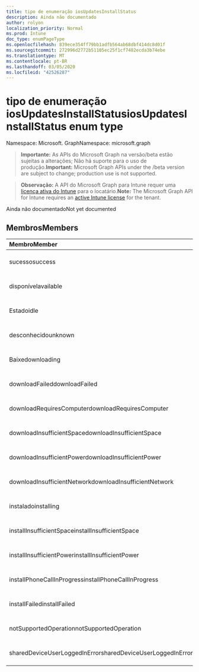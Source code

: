 ```yaml
---
title: tipo de enumeração iosUpdatesInstallStatus
description: Ainda não documentado
author: rolyon
localization_priority: Normal
ms.prod: Intune
doc_type: enumPageType
ms.openlocfilehash: 839ece354ff79bb1adfb564ab68dbf414dc8d01f
ms.sourcegitcommit: 272996d2772b51105ec25f1cf7482ecda3b74ebe
ms.translationtype: MT
ms.contentlocale: pt-BR
ms.lasthandoff: 03/05/2020
ms.locfileid: "42526287"
---
```

# <a name="iosupdatesinstallstatus-enum-type"></a><span data-ttu-id="c04be-103">tipo de enumeração iosUpdatesInstallStatus</span><span class="sxs-lookup"><span data-stu-id="c04be-103">iosUpdatesInstallStatus enum type</span></span>

<span data-ttu-id="c04be-104">Namespace: Microsoft. Graph</span><span class="sxs-lookup"><span data-stu-id="c04be-104">Namespace: microsoft.graph</span></span>

> <span data-ttu-id="c04be-105">**Importante:** As APIs do Microsoft Graph na versão/beta estão sujeitas a alterações; Não há suporte para o uso de produção.</span><span class="sxs-lookup"><span data-stu-id="c04be-105">**Important:** Microsoft Graph APIs under the /beta version are subject to change; production use is not supported.</span></span>

> <span data-ttu-id="c04be-106">**Observação:** A API do Microsoft Graph para Intune requer uma [licença ativa do Intune](https://go.microsoft.com/fwlink/?linkid=839381) para o locatário.</span><span class="sxs-lookup"><span data-stu-id="c04be-106">**Note:** The Microsoft Graph API for Intune requires an [active Intune license](https://go.microsoft.com/fwlink/?linkid=839381) for the tenant.</span></span>

<span data-ttu-id="c04be-107">Ainda não documentado</span><span class="sxs-lookup"><span data-stu-id="c04be-107">Not yet documented</span></span>

## <a name="members"></a><span data-ttu-id="c04be-108">Membros</span><span class="sxs-lookup"><span data-stu-id="c04be-108">Members</span></span>
|<span data-ttu-id="c04be-109">Membro</span><span class="sxs-lookup"><span data-stu-id="c04be-109">Member</span></span>|<span data-ttu-id="c04be-110">Valor</span><span class="sxs-lookup"><span data-stu-id="c04be-110">Value</span></span>|<span data-ttu-id="c04be-111">Descrição</span><span class="sxs-lookup"><span data-stu-id="c04be-111">Description</span></span>|
|:---|:---|:---|
|<span data-ttu-id="c04be-112">sucesso</span><span class="sxs-lookup"><span data-stu-id="c04be-112">success</span></span>|<span data-ttu-id="c04be-113">,0</span><span class="sxs-lookup"><span data-stu-id="c04be-113">0</span></span>|<span data-ttu-id="c04be-114">Ainda não documentado</span><span class="sxs-lookup"><span data-stu-id="c04be-114">Not yet documented</span></span>|
|<span data-ttu-id="c04be-115">disponível</span><span class="sxs-lookup"><span data-stu-id="c04be-115">available</span></span>|<span data-ttu-id="c04be-116">1 </span><span class="sxs-lookup"><span data-stu-id="c04be-116">1</span></span>|<span data-ttu-id="c04be-117">Ainda não documentado</span><span class="sxs-lookup"><span data-stu-id="c04be-117">Not yet documented</span></span>|
|<span data-ttu-id="c04be-118">Estado</span><span class="sxs-lookup"><span data-stu-id="c04be-118">idle</span></span>|<span data-ttu-id="c04be-119">2 </span><span class="sxs-lookup"><span data-stu-id="c04be-119">2</span></span>|<span data-ttu-id="c04be-120">Ainda não documentado</span><span class="sxs-lookup"><span data-stu-id="c04be-120">Not yet documented</span></span>|
|<span data-ttu-id="c04be-121">desconhecido</span><span class="sxs-lookup"><span data-stu-id="c04be-121">unknown</span></span>|<span data-ttu-id="c04be-122">3 </span><span class="sxs-lookup"><span data-stu-id="c04be-122">3</span></span>|<span data-ttu-id="c04be-123">Ainda não documentado</span><span class="sxs-lookup"><span data-stu-id="c04be-123">Not yet documented</span></span>|
|<span data-ttu-id="c04be-124">Baixe</span><span class="sxs-lookup"><span data-stu-id="c04be-124">downloading</span></span>|<span data-ttu-id="c04be-125">-2016330712</span><span class="sxs-lookup"><span data-stu-id="c04be-125">-2016330712</span></span>|<span data-ttu-id="c04be-126">Ainda não documentado</span><span class="sxs-lookup"><span data-stu-id="c04be-126">Not yet documented</span></span>|
|<span data-ttu-id="c04be-127">downloadFailed</span><span class="sxs-lookup"><span data-stu-id="c04be-127">downloadFailed</span></span>|<span data-ttu-id="c04be-128">-2016330711</span><span class="sxs-lookup"><span data-stu-id="c04be-128">-2016330711</span></span>|<span data-ttu-id="c04be-129">Ainda não documentado</span><span class="sxs-lookup"><span data-stu-id="c04be-129">Not yet documented</span></span>|
|<span data-ttu-id="c04be-130">downloadRequiresComputer</span><span class="sxs-lookup"><span data-stu-id="c04be-130">downloadRequiresComputer</span></span>|<span data-ttu-id="c04be-131">-2016330710</span><span class="sxs-lookup"><span data-stu-id="c04be-131">-2016330710</span></span>|<span data-ttu-id="c04be-132">Ainda não documentado</span><span class="sxs-lookup"><span data-stu-id="c04be-132">Not yet documented</span></span>|
|<span data-ttu-id="c04be-133">downloadInsufficientSpace</span><span class="sxs-lookup"><span data-stu-id="c04be-133">downloadInsufficientSpace</span></span>|<span data-ttu-id="c04be-134">-2016330709</span><span class="sxs-lookup"><span data-stu-id="c04be-134">-2016330709</span></span>|<span data-ttu-id="c04be-135">Ainda não documentado</span><span class="sxs-lookup"><span data-stu-id="c04be-135">Not yet documented</span></span>|
|<span data-ttu-id="c04be-136">downloadInsufficientPower</span><span class="sxs-lookup"><span data-stu-id="c04be-136">downloadInsufficientPower</span></span>|<span data-ttu-id="c04be-137">-2016330708</span><span class="sxs-lookup"><span data-stu-id="c04be-137">-2016330708</span></span>|<span data-ttu-id="c04be-138">Ainda não documentado</span><span class="sxs-lookup"><span data-stu-id="c04be-138">Not yet documented</span></span>|
|<span data-ttu-id="c04be-139">downloadInsufficientNetwork</span><span class="sxs-lookup"><span data-stu-id="c04be-139">downloadInsufficientNetwork</span></span>|<span data-ttu-id="c04be-140">-2016330707</span><span class="sxs-lookup"><span data-stu-id="c04be-140">-2016330707</span></span>|<span data-ttu-id="c04be-141">Ainda não documentado</span><span class="sxs-lookup"><span data-stu-id="c04be-141">Not yet documented</span></span>|
|<span data-ttu-id="c04be-142">instalado</span><span class="sxs-lookup"><span data-stu-id="c04be-142">installing</span></span>|<span data-ttu-id="c04be-143">-2016330706</span><span class="sxs-lookup"><span data-stu-id="c04be-143">-2016330706</span></span>|<span data-ttu-id="c04be-144">Ainda não documentado</span><span class="sxs-lookup"><span data-stu-id="c04be-144">Not yet documented</span></span>|
|<span data-ttu-id="c04be-145">installInsufficientSpace</span><span class="sxs-lookup"><span data-stu-id="c04be-145">installInsufficientSpace</span></span>|<span data-ttu-id="c04be-146">-2016330705</span><span class="sxs-lookup"><span data-stu-id="c04be-146">-2016330705</span></span>|<span data-ttu-id="c04be-147">Ainda não documentado</span><span class="sxs-lookup"><span data-stu-id="c04be-147">Not yet documented</span></span>|
|<span data-ttu-id="c04be-148">installInsufficientPower</span><span class="sxs-lookup"><span data-stu-id="c04be-148">installInsufficientPower</span></span>|<span data-ttu-id="c04be-149">-2016330704</span><span class="sxs-lookup"><span data-stu-id="c04be-149">-2016330704</span></span>|<span data-ttu-id="c04be-150">Ainda não documentado</span><span class="sxs-lookup"><span data-stu-id="c04be-150">Not yet documented</span></span>|
|<span data-ttu-id="c04be-151">installPhoneCallInProgress</span><span class="sxs-lookup"><span data-stu-id="c04be-151">installPhoneCallInProgress</span></span>|<span data-ttu-id="c04be-152">-2016330703</span><span class="sxs-lookup"><span data-stu-id="c04be-152">-2016330703</span></span>|<span data-ttu-id="c04be-153">Ainda não documentado</span><span class="sxs-lookup"><span data-stu-id="c04be-153">Not yet documented</span></span>|
|<span data-ttu-id="c04be-154">installFailed</span><span class="sxs-lookup"><span data-stu-id="c04be-154">installFailed</span></span>|<span data-ttu-id="c04be-155">-2016330702</span><span class="sxs-lookup"><span data-stu-id="c04be-155">-2016330702</span></span>|<span data-ttu-id="c04be-156">Ainda não documentado</span><span class="sxs-lookup"><span data-stu-id="c04be-156">Not yet documented</span></span>|
|<span data-ttu-id="c04be-157">notSupportedOperation</span><span class="sxs-lookup"><span data-stu-id="c04be-157">notSupportedOperation</span></span>|<span data-ttu-id="c04be-158">-2016330701</span><span class="sxs-lookup"><span data-stu-id="c04be-158">-2016330701</span></span>|<span data-ttu-id="c04be-159">Ainda não documentado</span><span class="sxs-lookup"><span data-stu-id="c04be-159">Not yet documented</span></span>|
|<span data-ttu-id="c04be-160">sharedDeviceUserLoggedInError</span><span class="sxs-lookup"><span data-stu-id="c04be-160">sharedDeviceUserLoggedInError</span></span>|<span data-ttu-id="c04be-161">-2016330699</span><span class="sxs-lookup"><span data-stu-id="c04be-161">-2016330699</span></span>|<span data-ttu-id="c04be-162">Ainda não documentado</span><span class="sxs-lookup"><span data-stu-id="c04be-162">Not yet documented</span></span>|



